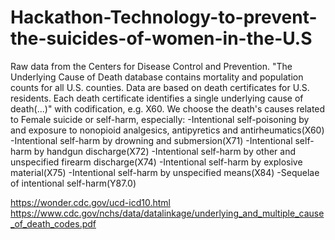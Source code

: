 # Hackathon-Technology-to-prevent-the-suicides-of-women-in-the-U.S

Raw data from the Centers for Disease Control and Prevention. "The Underlying Cause of Death database contains mortality and population counts for all U.S. counties. Data are based on death certificates for U.S. residents. Each death certificate identifies a single underlying cause of death(...)" with codification, e.g. X60. 
We choose the death's causes related to Female suicide or self-harm, especially:
-Intentional self-poisoning by and exposure to nonopioid analgesics, antipyretics and antirheumatics(X60)
-Intentional self-harm by drowning and submersion(X71)
-Intentional self-harm by handgun discharge(X72)
-Intentional self-harm by other and unspecified firearm discharge(X74)
-Intentional self-harm by explosive material(X75)
-Intentional self-harm by unspecified means(X84)
-Sequelae of intentional self-harm(Y87.0) 

https://wonder.cdc.gov/ucd-icd10.html  
https://www.cdc.gov/nchs/data/datalinkage/underlying_and_multiple_cause_of_death_codes.pdf
